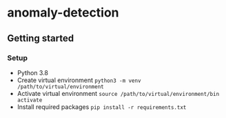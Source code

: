 # anomaly-detection

## Getting started

### Setup
* Python 3.8 
* Create virtual environment `python3 -m venv /path/to/virtual/environment`
* Activate virtual environment `source /path/to/virtual/environment/bin activate`
* Install required packages `pip install -r requirements.txt`
